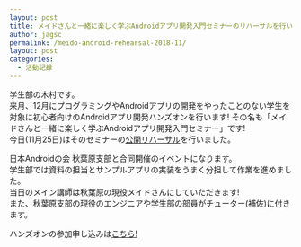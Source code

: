 ```yaml
---
layout: post
title: メイドさんと一緒に楽しく学ぶAndroidアプリ開発入門セミナーのリハーサルを行いました!
author: jagsc
permalink: /meido-android-rehearsal-2018-11/
layout: post
categories:
  - 活動記録
---
```


学生部の木村です。  
来月、12月にプログラミングやAndroidアプリの開発をやったことのない学生を対象に初心者向けのAndroidアプリ開発ハンズオンを行います!
その名も「メイドさんと一緒に楽しく学ぶAndroidアプリ開発入門セミナー」です!  
今日(11月25日)はそのセミナーの[公開リハーサル](https://jagsa.connpass.com/event/109409/)を行いました。  

日本Androidの会 秋葉原支部と合同開催のイベントになります。  
学生部では資料の担当とサンプルアプリの実装をうまく分担して作業を進めました。  
当日のメイン講師は秋葉原の現役メイドさんにしていただきます!  
また、秋葉原支部の現役のエンジニアや学生部の部員がチューター(補佐)に付きます。  

ハンズオンの参加申し込みは[こちら!](https://jagsa.connpass.com/event/109552/)

